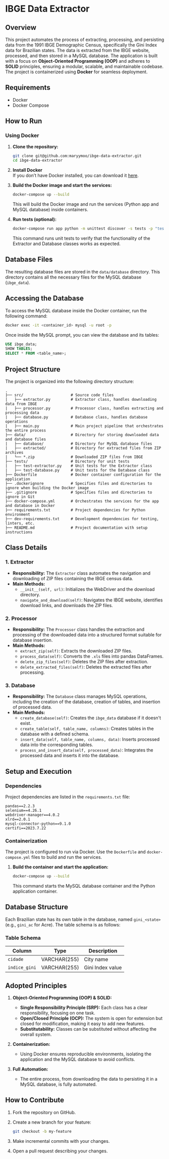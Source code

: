# **IBGE Data Extractor**

## **Overview**

This project automates the process of extracting, processing, and persisting data from the 1991 IBGE Demographic Census, specifically the Gini Index data for Brazilian states. The data is extracted from the IBGE website, processed, and then stored in a MySQL database. The application is built with a focus on **Object-Oriented Programming (OOP)** and adheres to **SOLID** principles, ensuring a modular, scalable, and maintainable codebase. The project is containerized using **Docker** for seamless deployment.

## **Requirements**

- Docker
- Docker Compose

## **How to Run**

### **Using Docker**

1. **Clone the repository:**

   ```bash
   git clone git@github.com:maryymoo/ibge-data-extractor.git
   cd ibge-data-extractor
   ```

2. **Install Docker**  
   If you don’t have Docker installed, you can download it [here](https://www.docker.com/products/docker-desktop/).

3. **Build the Docker image and start the services:**

   ```bash
   docker-compose up --build
   ```

   This will build the Docker image and run the services (Python app and MySQL database) inside containers.

4. **Run tests (optional):**

   ```bash
   docker-compose run app python -m unittest discover -s tests -p "test_<choose file>.py"
   ```

   This command runs unit tests to verify that the functionality of the Extractor and Database classes works as expected.


## **Database Files**

The resulting database files are stored in the `data/database` directory. This directory contains all the necessary files for the MySQL database (`ibge_data`).


## **Accessing the Database**

To access the MySQL database inside the Docker container, run the following command:

```bash
docker exec -it <container_id> mysql -u root -p
```

Once inside the MySQL prompt, you can view the database and its tables:

```sql
USE ibge_data;
SHOW TABLES;
SELECT * FROM <table_name>;
```


## **Project Structure**

The project is organized into the following directory structure:

```
.
├── src/                     # Source code files
|   ├── extractor.py         # Extractor class, handles downloading data from IBGE
|   ├── processor.py         # Processor class, handles extracting and processing data
|   ├── database.py          # Database class, handles database operations
|   ├── main.py              # Main project pipeline that orchestrates the entire process
├── data/                    # Directory for storing downloaded data and database files
|   ├── database/            # Directory for MySQL database files
|   ├── extracted/           # Directory for extracted files from ZIP archives
|   └── *.zip                # Downloaded ZIP files from IBGE
├── tests/                   # Directory for unit tests
|   ├── test-extractor.py    # Unit tests for the Extractor class
|   ├── test-database.py     # Unit tests for the Database class
├── Dockerfile               # Docker container configuration for the application
├── .dockerignore            # Specifies files and directories to ignore when building the Docker image
├── .gitignore               # Specifies files and directories to ignore in Git
├── docker-compose.yml       # Orchestrates the services for the app and database in Docker
├── requirements.txt         # Project dependencies for Python environment
├── dev-requirements.txt     # Development dependencies for testing, linters, etc.
├── README.md                # Project documentation with setup instructions
```


## **Class Details**

### **1. Extractor**

- **Responsibility:** The `Extractor` class automates the navigation and downloading of ZIP files containing the IBGE census data.
- **Main Methods:**
    - `__init__(self, url)`: Initializes the WebDriver and the download directory.
    - `navigate_and_download(self)`: Navigates the IBGE website, identifies download links, and downloads the ZIP files.

### **2. Processor**

- **Responsibility:** The `Processor` class handles the extraction and processing of the downloaded data into a structured format suitable for database insertion.
- **Main Methods:**
    - `extract_zip(self)`: Extracts the downloaded ZIP files.
    - `process_data(self)`: Converts the `.xls` files into pandas DataFrames.
    - `delete_zip_files(self)`: Deletes the ZIP files after extraction.
    - `delete_extracted_files(self)`: Deletes the extracted files after processing.

### **3. Database**

- **Responsibility:** The `Database` class manages MySQL operations, including the creation of the database, creation of tables, and insertion of processed data.
- **Main Methods:**
    - `create_database(self)`: Creates the `ibge_data` database if it doesn't exist.
    - `create_table(self, table_name, columns)`: Creates tables in the database with a defined schema.
    - `insert_data(self, table_name, columns, data)`: Inserts processed data into the corresponding tables.
    - `process_and_insert_data(self, processed_data)`: Integrates the processed data and inserts it into the database.


## **Setup and Execution**

### **Dependencies**

Project dependencies are listed in the `requirements.txt` file:

```
pandas==2.2.3
selenium==4.26.1
webdriver-manager==4.0.2
xlrd==2.0.1
mysql-connector-python==9.1.0
certifi==2023.7.22
```

### **Containerization**

The project is configured to run via Docker. Use the `Dockerfile` and `docker-compose.yml` files to build and run the services.

1. **Build the container and start the application:**

   ```bash
   docker-compose up --build
   ```

   This command starts the MySQL database container and the Python application container.


## **Database Structure**

Each Brazilian state has its own table in the database, named `gini_<state>` (e.g., `gini_ac` for Acre). The table schema is as follows:

### **Table Schema**

| Column        | Type        | Description                         |
|---------------|-------------|-------------------------------------|
| `cidade`      | VARCHAR(255)| City name                          |
| `indice_gini` | VARCHAR(255)| Gini Index value                   |


## **Adopted Principles**

1. **Object-Oriented Programming (OOP) & SOLID:**
    - **Single Responsibility Principle (SRP):** Each class has a clear responsibility, focusing on one task.
    - **Open/Closed Principle (OCP):** The system is open for extension but closed for modification, making it easy to add new features.
    - **Substitutability:** Classes can be substituted without affecting the overall system.

2. **Containerization:**
    - Using Docker ensures reproducible environments, isolating the application and the MySQL database to avoid conflicts.

3. **Full Automation:**
    - The entire process, from downloading the data to persisting it in a MySQL database, is fully automated.


## **How to Contribute**

1. Fork the repository on GitHub.
2. Create a new branch for your feature:

   ```bash
   git checkout -b my-feature
   ```

3. Make incremental commits with your changes.
4. Open a pull request describing your changes.
